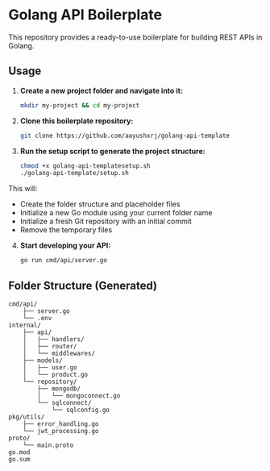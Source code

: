# Golang API Boilerplate

This repository provides a ready-to-use boilerplate for building REST APIs in Golang.

## Usage

1. **Create a new project folder and navigate into it:**

   ```bash
   mkdir my-project && cd my-project
   ```

2. **Clone this boilerplate repository:**

    ```bash
    git clone https://github.com/aayushxrj/golang-api-template
    ```

3. **Run the setup script to generate the project structure:**

    ```bash
    chmod +x golang-api-templatesetup.sh
    ./golang-api-template/setup.sh
    ```

This will:
- Create the folder structure and placeholder files  
- Initialize a new Go module using your current folder name  
- Initialize a fresh Git repository with an initial commit 
- Remove the temporary files

4. **Start developing your API:**

    ``` bash
    go run cmd/api/server.go
    ```
## Folder Structure (Generated)
```
cmd/api/
    ├── server.go
    └── .env
internal/
    ├── api/
    │   ├── handlers/
    │   ├── router/
    │   └── middlewares/
    ├── models/
    │   ├── user.go
    │   └── product.go
    └── repository/
        ├── mongodb/
        │   └── mongoconnect.go
        └── sqlconnect/
            └── sqlconfig.go
pkg/utils/
    ├── error_handling.go
    └── jwt_processing.go
proto/
    └── main.proto
go.mod
go.sum
```